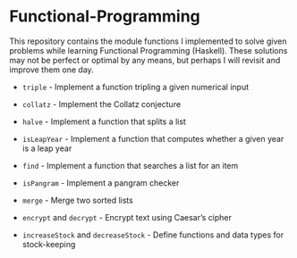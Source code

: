 # Functional-Programming

This repository contains the module functions I implemented to solve given problems while learning Functional Programming (Haskell). These solutions may not be perfect or optimal by any means, but perhaps I will revisit and improve them one day.

- ``triple`` - Implement a function tripling a given numerical input

- ``collatz`` - Implement the Collatz conjecture

- ``halve`` - Implement a function that splits a list

- ``isLeapYear`` - Implement a function that computes whether a given year is a leap year

- ``find`` - Implement a function that searches a list for an item

- ``isPangram`` - Implement a pangram checker

- ``merge`` - Merge two sorted lists

- ``encrypt`` and ``decrypt`` - Encrypt text using Caesar’s cipher

- ``increaseStock`` and ``decreaseStock`` - Define functions and data types for stock-keeping
